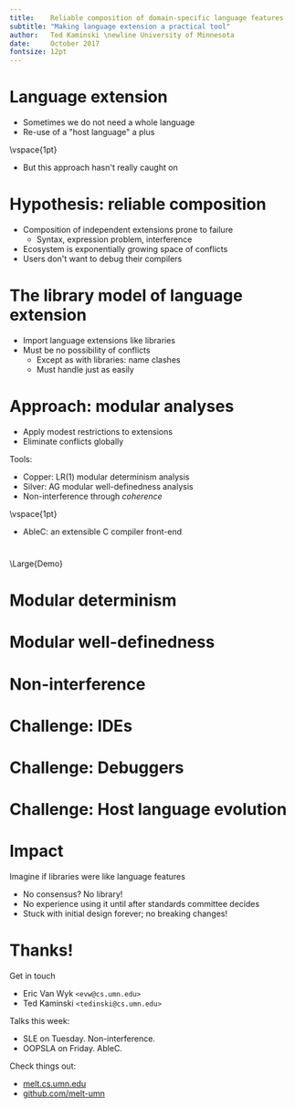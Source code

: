 ```yaml
---
title:    Reliable composition of domain-specific language features
subtitle: "Making language extension a practical tool"
author:   Ted Kaminski \newline University of Minnesota
date:     October 2017
fontsize: 12pt
---
```


# Language extension

- Sometimes we do not need a whole language
- Re-use of a "host language" a plus

\vspace{1pt}

- But this approach hasn't really caught on

# Hypothesis: reliable composition

- Composition of independent extensions prone to failure
    - Syntax, expression problem, interference
- Ecosystem is exponentially growing space of conflicts
- Users don't want to debug their compilers

# The library model of language extension

- Import language extensions like libraries
- Must be no possibility of conflicts
    - Except as with libraries: name clashes
    - Must handle just as easily

# Approach: modular analyses

- Apply modest restrictions to extensions
- Eliminate conflicts globally

Tools:

- Copper: LR(1) modular determinism analysis
- Silver: AG modular well-definedness analysis
- Non-interference through _coherence_

\vspace{1pt}

- AbleC: an extensible C compiler front-end

# 

\Large{Demo}

# Modular determinism

# Modular well-definedness

# Non-interference

# Challenge: IDEs

# Challenge: Debuggers

# Challenge: Host language evolution

# Impact

Imagine if libraries were like language features

- No consensus? No library!
- No experience using it until after standards committee decides
- Stuck with initial design forever; no breaking changes!

# Thanks!

Get in touch

- Eric Van Wyk `<evw@cs.umn.edu>`
- Ted Kaminski `<tedinski@cs.umn.edu>`

Talks this week:

- SLE on Tuesday. Non-interference.
- OOPSLA on Friday. AbleC.

Check things out:

- [melt.cs.umn.edu](https://melt.cs.umn.edu)
- [github.com/melt-umn](https://github.com/melt-umn)


